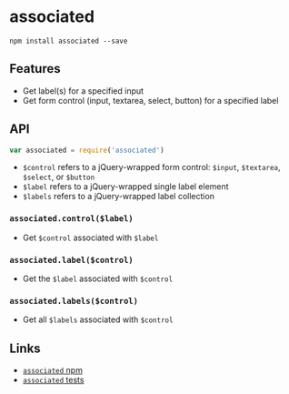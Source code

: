 # associated

```
npm install associated --save
```

## Features
- Get label(s) for a specified input
- Get form control (input, textarea, select, button) for a specified label

## API
```js
var associated = require('associated')
```

- `$control` refers to a jQuery-wrapped form control: `$input`, `$textarea`, `$select`, or `$button`
- `$label` refers to a jQuery-wrapped single label element
- `$labels` refers to a jQuery-wrapped label collection

### `associated.control($label)`
- Get `$control` associated with `$label`

### `associated.label($control)`
- Get the `$label` associated with `$control`

### `associated.labels($control)`
- Get all `$labels` associated with `$control`

## Links
- [`associated` npm](https://www.npmjs.com/package/associated)
- [`associated` tests](https://ryanve.github.io/associated/)
